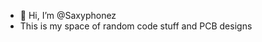 - 👋 Hi, I’m @Saxyphonez
- This is my space of random code stuff and PCB designs

<!---
Saxyphonez/Saxyphonez is a ✨ special ✨ repository because its `README.md` (this file) appears on your GitHub profile.
You can click the Preview link to take a look at your changes.
--->
